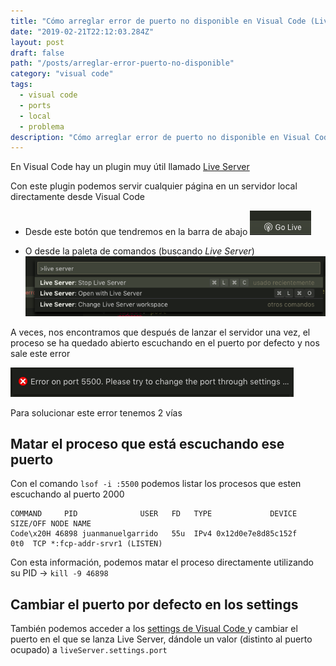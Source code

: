 ```yaml
---
title: "Cómo arreglar error de puerto no disponible en Visual Code (Live Server)"
date: "2019-02-21T22:12:03.284Z"
layout: post
draft: false
path: "/posts/arreglar-error-puerto-no-disponible"
category: "visual code"
tags:
  - visual code
  - ports
  - local
  - problema
description: "Cómo arreglar error de puerto no disponible en Visual Code (Live Server)"
---
```


En Visual Code hay un plugin muy útil llamado [Live Server](https://marketplace.visualstudio.com/items?itemName=ritwickdey.LiveServer)

Con este plugin podemos servir cualquier página en un servidor local directamente desde Visual Code

- Desde este botón que tendremos en la barra de abajo
![go live](./img/go-live.png)

- O desde la paleta de comandos (buscando _Live Server_)
![paleta comandos](./img/paleta-comandos.png)

A veces, nos encontramos que después de lanzar el servidor una vez, el proceso se ha quedado abierto escuchando en el puerto por defecto y nos sale este error

![error](./img/error.png)

Para solucionar este error tenemos 2 vías

## Matar el proceso que está escuchando ese puerto

Con el comando `lsof -i :5500` podemos listar los procesos que esten escuchando al puerto 2000

```
COMMAND     PID              USER   FD   TYPE             DEVICE SIZE/OFF NODE NAME
Code\x20H 46898 juanmanuelgarrido   55u  IPv4 0x12d0e7e8d85c152f      0t0  TCP *:fcp-addr-srvr1 (LISTEN)
```

Con esta información, podemos matar el proceso directamente utilizando su PID → `kill -9 46898`

## Cambiar el puerto por defecto en los settings

También podemos acceder a los [settings de Visual Code ](https://github.com/ritwickdey/vscode-live-server/blob/master/docs/settings.md) y cambiar el puerto en el que se lanza Live Server, dándole un valor (distinto al puerto ocupado) a `liveServer.settings.port`





